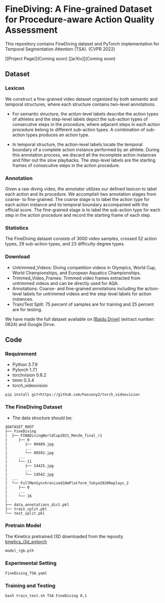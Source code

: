 # FineDiving: A Fine-grained Dataset for Procedure-aware Action Quality Assessment

This repository contains FineDiving dataset and PyTorch implementation for Temporal Segmentation Attention (TSA). (CVPR 2022)

[[Project Page]](Coming soon) [[arXiv]](Coming soon)

## Dataset

### Lexicon
We construct a fine-grained video dataset organized by both semantic and temporal structures, where each structure contains two-level annotations.
- For semantic structure, the action-level labels describe the action types of athletes and the step-level labels depict the sub-action types of consecutive steps in the procedure, where adjacent steps in each action procedure belong to different sub-action types. A combination of sub-action types produces an action type.

- In temporal structure, the action-level labels locate the temporal boundary of a complete action instance performed by an athlete. During this annotation process, we discard all the incomplete action instances and filter out the slow playbacks. The step-level labels are the starting frames of consecutive steps in the action procedure.

### Annotation
Given a raw diving video, the annotator utilizes our defined lexicon to label each action and its procedure. We accomplish two annotation stages from coarse- to fine-grained. The coarse stage is to label the action type for each action instance and its temporal boundary accompanied with the official score. The fine-grained stage is to label the sub-action type for each step in the action procedure and record the starting frame of each step.

### Statistics
The FineDiving dataset consists of 3000 video samples, crossed 52 action types, 29 sub-action types, and 23 difficulty degree types.

### Download
- Untrimmed_Videos: Diving competition videos in Olympics, World Cup, World Championships, and European Aquatics Championships.
- Trimmed_Video_Frames: Trimmed video frames extracted from untrimmed videos and can be directly used for AQA.
- Annotations: Coarse- and fine-grained annotations including the action-level labels for untrimmed videos and the step-level labels for action instances.
- Train/Test Split: 75 percent of samples are for training and 25 percent are for testing.

We have made the full dataset available on [[Baidu Drive]](https://pan.baidu.com/s/1v85-np2FbS0J4UfAEiI4mg) (extract number: 0624) and Google Dirve.

## Code
### Requirement
- Python 3.7.9
- Pytorch 1.7.1
- torchvision 0.8.2
- timm 0.3.4
- torch_videovision
```
pip install git+https://github.com/hassony2/torch_videovision
```

### The FineDiving Dataset
- The data structure should be:
```
$DATASET_ROOT
├── FineDiving
|  ├── FINADivingWorldCup2021_Men3m_final_r1
|     ├── 0
|        ├── 00489.jpg
|        ...
|        └── 00592.jpg
|     ...
|     └── 11
|        ├── 14425.jpg
|        ...
|        └── 14542.jpg
|  ...
|  └── FullMenSynchronised10mPlatform_Tokyo2020Replays_2
|     ├── 0
|     ...
|     └── 16
|        
├── data_annotations_dict.pkl
├── train_split.pkl
└── test_split.pkl
```

### Pretrain Model
The Kinetics pretrained I3D downloaded from the reposity [kinetics_i3d_pytorch](https://github.com/hassony2/kinetics_i3d_pytorch/blob/master/model/model_rgb.pth)
```
model_rgb.pth
```

### Experimental Setting
```
FineDiving_TSA.yaml
```

### Training and Testing
```
bash train_test.sh TSA FineDiving 0,1
```
